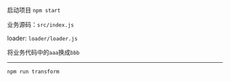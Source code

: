 启动项目 `npm start`

业务源码：`src/index.js`

loader: `loader/loader.js`

将业务代码中的`aaa`换成`bbb`

-------------------------

`npm run transform`
